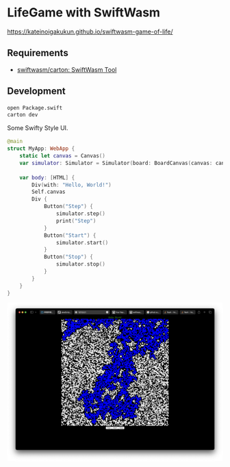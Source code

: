 # LifeGame with SwiftWasm

https://kateinoigakukun.github.io/swiftwasm-game-of-life/

## Requirements

- [swiftwasm/carton: SwiftWasm Tool](https://github.com/swiftwasm/carton)

## Development

```sh
open Package.swift
carton dev
```

Some Swifty Style UI.
```swift
@main
struct MyApp: WebApp {
    static let canvas = Canvas()
    var simulator: Simulator = Simulator(board: BoardCanvas(canvas: canvas.object.object!, n: 128, length: document.body.clientHeight.number! * 0.8))
    
    var body: [HTML] {
        Div(with: "Hello, World!")
        Self.canvas
        Div {
            Button("Step") {
                simulator.step()
                print("Step")
            }
            Button("Start") {
                simulator.start()
            }
            Button("Stop") {
                simulator.stop()
            }
        }
    }
}
```

![](Documentation/Percolation.png)
